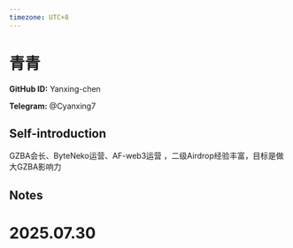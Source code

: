 ```yaml
---
timezone: UTC+8
---
```


# 青青

**GitHub ID:** Yanxing-chen

**Telegram:** @Cyanxing7

## Self-introduction

GZBA会长、ByteNeko运营、AF-web3运营 ，二级Airdrop经验丰富，目标是做大GZBA影响力

## Notes

<!-- Content_START -->

# 2025.07.30


<!-- Content_END -->
